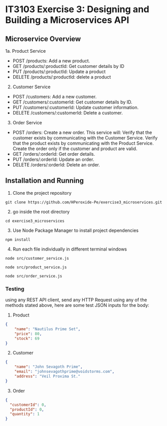 # IT3103 Exercise 3: Designing and Building a Microservices API 
## Microservice Overview
1a. Product Service 
- POST /products: Add a new product.
- GET /products/:productId: Get customer details by ID
- PUT /products/:productId: Update a product
- DELETE /products/:productId: delete a product
2. Customer Service
- POST /customers: Add a new customer.
- GET /customers/:customerId: Get customer details by ID.
- PUT /customers/:customerId: Update customer information.
- DELETE /customers/:customerId: Delete a customer.
3. Order Service
- POST /orders: Create a new order. This service will:
Verify that the customer exists by communicating with the Customer Service.
Verify that the product exists by communicating with the Product Service.
Create the order only if the customer and product are valid.
- GET /orders/:orderId: Get order details.
- PUT /orders/:orderId: Update an order.
- DELETE /orders/:orderId: Delete an order.
## Installation and Running
1. Clone the project repository
```
git clone https://github.com/HPeroxide-Pe/exercise3_microservices.git
```
2. go inside the root directory
```
cd exercise3_microservices
```
3. Use Node Package Manager to install project dependencies
```
npm install
```
4. Run each file individually in different terminal windows
```
node src/customer_service.js
```

```
node src/product_service.js
```

```
node src/order_service.js
```
### Testing
using any REST API client, send any HTTP Request using any of the methods stated above, here are some test JSON inputs for the body:
1. Product
```JSON
{
	"name": "Nautilus Prime Set",
	"price": 80,
	"stock": 69
}
```
2. Customer
```JSON
{
	"name": "John Sevagoth Prime",
	"email": "johnsevagothprime@voidstorms.com",
	"address": "Veil Proxima St."
}
```
3. Order
```JSON
{
  "customerId": 0,
  "productId": 0,
  "quantity": 1
}
```
